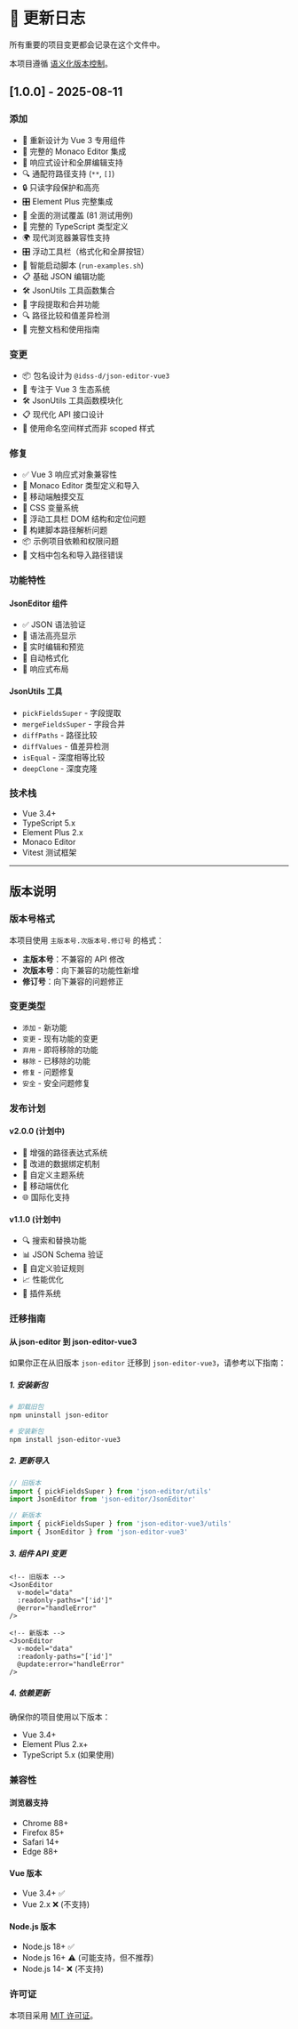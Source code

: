 # 📝 更新日志

所有重要的项目变更都会记录在这个文件中。

本项目遵循 [语义化版本控制](https://semver.org/lang/zh-CN/)。

## [1.0.0] - 2025-08-11

### 添加
- 🎯 重新设计为 Vue 3 专用组件
- 🎨 完整的 Monaco Editor 集成
- 📱 响应式设计和全屏编辑支持
- 🔍 通配符路径支持 (`**`, `[]`)
- 🔒 只读字段保护和高亮
- 🎛️ Element Plus 完整集成
- 🧪 全面的测试覆盖 (81 测试用例)
- 📖 完整的 TypeScript 类型定义
- 🌍 现代浏览器兼容性支持
- 🎛️ 浮动工具栏（格式化和全屏按钮）
- 🔧 智能启动脚本 (`run-examples.sh`)
- 📋 基础 JSON 编辑功能
- 🛠️ JsonUtils 工具函数集合
- 📝 字段提取和合并功能
- 🔍 路径比较和值差异检测
- 📖 完整文档和使用指南

### 变更
- 📦 包名设计为 `@idss-d/json-editor-vue3`
- 🎯 专注于 Vue 3 生态系统
- 🛠️ JsonUtils 工具函数模块化
- 📋 现代化 API 接口设计
- 🎨 使用命名空间样式而非 scoped 样式

### 修复
- ✅ Vue 3 响应式对象兼容性
- 🔧 Monaco Editor 类型定义和导入
- 📱 移动端触摸交互
- 🎨 CSS 变量系统
- 🐛 浮动工具栏 DOM 结构和定位问题
- 🔧 构建脚本路径解析问题
- 📦 示例项目依赖和权限问题
- 🎯 文档中包名和导入路径错误

### 功能特性

#### JsonEditor 组件
- ✅ JSON 语法验证
- 🎨 语法高亮显示
- 📝 实时编辑和预览
- 🔧 自动格式化
- 📱 响应式布局

#### JsonUtils 工具
- `pickFieldsSuper` - 字段提取
- `mergeFieldsSuper` - 字段合并
- `diffPaths` - 路径比较
- `diffValues` - 值差异检测
- `isEqual` - 深度相等比较
- `deepClone` - 深度克隆

### 技术栈
- Vue 3.4+
- TypeScript 5.x
- Element Plus 2.x
- Monaco Editor
- Vitest 测试框架

---

## 版本说明

### 版本号格式
本项目使用 `主版本号.次版本号.修订号` 的格式：

- **主版本号**：不兼容的 API 修改
- **次版本号**：向下兼容的功能性新增
- **修订号**：向下兼容的问题修正

### 变更类型

- `添加` - 新功能
- `变更` - 现有功能的变更
- `弃用` - 即将移除的功能
- `移除` - 已移除的功能
- `修复` - 问题修复
- `安全` - 安全问题修复

### 发布计划

#### v2.0.0 (计划中)
- 🎯 增强的路径表达式系统
- 🔄 改进的数据绑定机制
- 🎨 自定义主题系统
- 📱 移动端优化
- 🌐 国际化支持

#### v1.1.0 (计划中)
- 🔍 搜索和替换功能
- 📊 JSON Schema 验证
- 🎯 自定义验证规则
- 📈 性能优化
- 🔧 插件系统

### 迁移指南

#### 从 json-editor 到 json-editor-vue3

如果你正在从旧版本 `json-editor` 迁移到 `json-editor-vue3`，请参考以下指南：

##### 1. 安装新包

```bash
# 卸载旧包
npm uninstall json-editor

# 安装新包
npm install json-editor-vue3
```

##### 2. 更新导入

```typescript
// 旧版本
import { pickFieldsSuper } from 'json-editor/utils'
import JsonEditor from 'json-editor/JsonEditor'

// 新版本
import { pickFieldsSuper } from 'json-editor-vue3/utils'
import { JsonEditor } from 'json-editor-vue3'
```

##### 3. 组件 API 变更

```vue
<!-- 旧版本 -->
<JsonEditor 
  v-model="data"
  :readonly-paths="['id']"
  @error="handleError"
/>

<!-- 新版本 -->
<JsonEditor 
  v-model="data"
  :readonly-paths="['id']"
  @update:error="handleError"
/>
```

##### 4. 依赖更新

确保你的项目使用以下版本：
- Vue 3.4+
- Element Plus 2.x+
- TypeScript 5.x (如果使用)

### 兼容性

#### 浏览器支持
- Chrome 88+
- Firefox 85+ 
- Safari 14+
- Edge 88+

#### Vue 版本
- Vue 3.4+ ✅
- Vue 2.x ❌ (不支持)

#### Node.js 版本
- Node.js 18+ ✅
- Node.js 16+ ⚠️ (可能支持，但不推荐)
- Node.js 14- ❌ (不支持)

### 许可证

本项目采用 [MIT 许可证](./LICENSE)。
